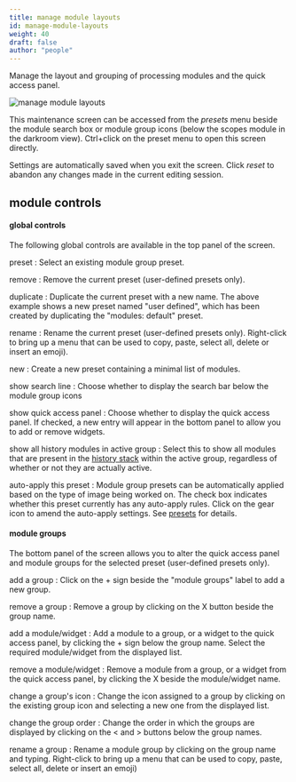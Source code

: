 ```yaml
---
title: manage module layouts
id: manage-module-layouts
weight: 40
draft: false
author: "people"
---
```


Manage the layout and grouping of processing modules and the quick access panel.

![manage module layouts](./manage-module-layouts/manage-module-layouts.png#w100)

This maintenance screen can be accessed from the _presets_ menu beside the module search box or module group icons (below the scopes module in the darkroom view). Ctrl+click on the preset menu to open this screen directly.

Settings are automatically saved when you exit the screen. Click _reset_ to abandon any changes made in the current editing session.

## module controls

#### global controls

The following global controls are available in the top panel of the screen.

preset
: Select an existing module group preset.

remove
: Remove the current preset (user-defined presets only).

duplicate
: Duplicate the current preset with a new name. The above example shows a new preset named "user defined", which has been created by duplicating the "modules: default" preset.

rename
: Rename the current preset (user-defined presets only). Right-click to bring up a menu that can be used to copy, paste, select all, delete or insert an emoji).

new
: Create a new preset containing a minimal list of modules.

show search line
: Choose whether to display the search bar below the module group icons

show quick access panel
: Choose whether to display the quick access panel. If checked, a new entry will appear in the bottom panel to allow you to add or remove widgets.

show all history modules in active group
: Select this to show all modules that are present in the [history stack](../pixelpipe/history-stack.md) within the active group, regardless of whether or not they are actually active.

auto-apply this preset
: Module group presets can be automatically applied based on the type of image being worked on. The check box indicates whether this preset currently has any auto-apply rules. Click on the gear icon to amend the auto-apply settings. See [presets](../processing-modules/presets.md) for details.

#### module groups

The bottom panel of the screen allows you to alter the quick access panel and module groups for the selected preset (user-defined presets only).

add a group
: Click on the + sign beside the "module groups" label to add a new group.

remove a group
: Remove a group by clicking on the X button beside the group name.

add a module/widget
: Add a module to a group, or a widget to the quick access panel, by clicking the + sign below the group name. Select the required module/widget from the displayed list.

remove a module/widget
: Remove a module from a group, or a widget from the quick access panel, by clicking the X beside the module/widget name.

change a group's icon
: Change the icon assigned to a group by clicking on the existing group icon and selecting a new one from the displayed list.

change the group order
: Change the order in which the groups are displayed by clicking on the < and > buttons below the group names.

rename a group
: Rename a module group by clicking on the group name and typing. Right-click to bring up a menu that can be used to copy, paste, select all, delete or insert an emoji)
